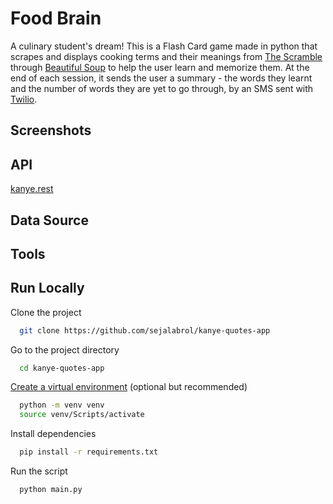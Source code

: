 # Food Brain
A culinary student's dream! This is a Flash Card game made in python that scrapes and displays cooking terms and their meanings from [The Scramble](https://www.thescramble.com/glossary-of-cooking-terms/) through [Beautiful Soup](https://beautiful-soup-4.readthedocs.io/en/latest/#) to help the user learn and memorize them.
At the end of each session, it sends the user a summary - the words they learnt and the number of words they are yet to go through, by an SMS sent with [Twilio](https://www.twilio.com/).  

## Screenshots 


## API
[kanye.rest](https://kanye.rest/)

## Data Source

## Tools

## Run Locally

Clone the project

```bash
  git clone https://github.com/sejalabrol/kanye-quotes-app
```

Go to the project directory

```bash
  cd kanye-quotes-app
```

[Create a virtual environment](https://packaging.python.org/guides/installing-using-pip-and-virtual-environments/#creating-a-virtual-environment) (optional but recommended) 
```bash
  python -m venv venv
  source venv/Scripts/activate
```
Install dependencies
```bash
  pip install -r requirements.txt
```

Run the script

```bash
  python main.py
```
